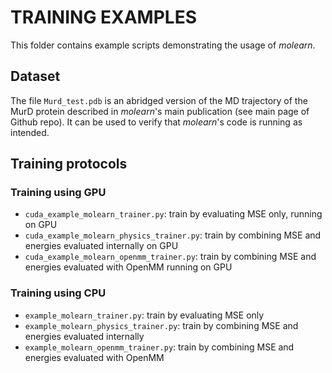 # TRAINING EXAMPLES

This folder contains example scripts demonstrating the usage of *molearn*.

## Dataset
The file `Murd_test.pdb` is an abridged version of the MD trajectory of the MurD protein described in *molearn*'s main publication (see main page of Github repo).
It can be used to verify that *molearn*'s code is running as intended.

## Training protocols

### Training using GPU
- `cuda_example_molearn_trainer.py`: train by evaluating MSE only, running on GPU
- `cuda_example_molearn_physics_trainer.py`: train by combining MSE and energies evaluated internally on GPU
- `cuda_example_molearn_openmm_trainer.py`: train by combining MSE and energies evaluated with OpenMM running on GPU

### Training using CPU
- `example_molearn_trainer.py`: train by evaluating MSE only
- `example_molearn_physics_trainer.py`: train by combining MSE and energies evaluated internally
- `example_molearn_openmm_trainer.py`: train by combining MSE and energies evaluated with OpenMM

